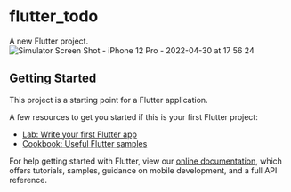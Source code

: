 # flutter_todo

A new Flutter project.
![Simulator Screen Shot - iPhone 12 Pro - 2022-04-30 at 17 56 24](https://user-images.githubusercontent.com/35400605/166155087-a69c3ce9-5c10-4c83-992e-8de88e8dcd9b.png)

## Getting Started

This project is a starting point for a Flutter application.

A few resources to get you started if this is your first Flutter project:

- [Lab: Write your first Flutter app](https://flutter.dev/docs/get-started/codelab)
- [Cookbook: Useful Flutter samples](https://flutter.dev/docs/cookbook)

For help getting started with Flutter, view our
[online documentation](https://flutter.dev/docs), which offers tutorials,
samples, guidance on mobile development, and a full API reference.
